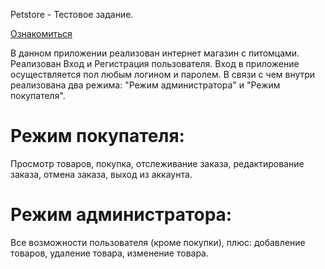 Petstore - Тестовое задание.

<a href="https://putilovdmitriy.github.io/petstore_task/.">Ознакомиться</a>

В данном приложении реализован интернет магазин с питомцами.
Реализован Вход и Регистрация пользователя.
Вход в приложение осуществляется пол любым логином и паролем. В связи с чем внутри реализована два режима: "Режим администратора" и "Режим покупателя".

<h1>Режим покупателя:</h1>
Просмотр товаров, покупка, отслеживание заказа, редактирование заказа, отмена заказа, выход из аккаунта.

<h1>Режим администратора:</h1>
Все возможности пользователя (кроме покупки), плюс: добавление товаров, удаление товара, изменение товара.